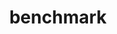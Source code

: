 ---
sub_projects:
- project_email: benchmark_harness
  project_link_name: benchmark_harness
  project_maintainers: ''
  project_name: benchmark_harness
  project_patches_url: http://patches.linaro.org/api/projects/253/?format=json
  project_scm_url: ''
  project_url: https://github.com/Linaro/benchmark_harness
- project_email: optee_benchmark
  project_link_name: optee_benchmark
  project_maintainers: ''
  project_name: optee_benchmark
  project_patches_url: http://patches.linaro.org/api/projects/224/?format=json
  project_scm_url: ''
  project_url: https://github.com/linaro-swg/optee_benchmark
title: benchmark
---